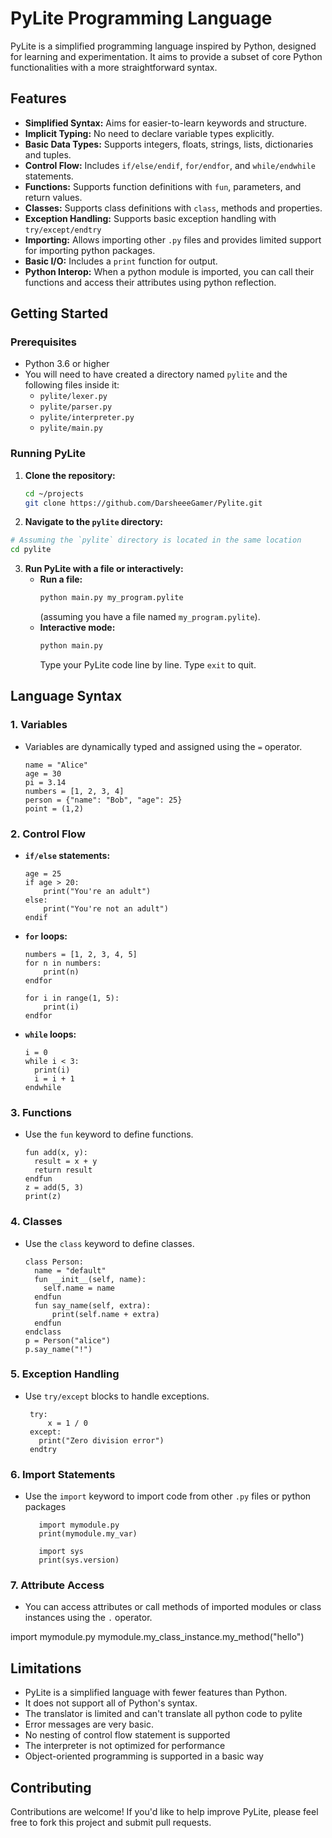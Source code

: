 # PyLite Programming Language

PyLite is a simplified programming language inspired by Python, designed for learning and experimentation. It aims to provide a subset of core Python functionalities with a more straightforward syntax.

## Features

*   **Simplified Syntax:**  Aims for easier-to-learn keywords and structure.
*   **Implicit Typing:** No need to declare variable types explicitly.
*   **Basic Data Types:** Supports integers, floats, strings, lists, dictionaries and tuples.
*   **Control Flow:** Includes `if/else/endif`, `for/endfor`, and `while/endwhile` statements.
*   **Functions:**  Supports function definitions with `fun`, parameters, and return values.
*   **Classes:** Supports class definitions with `class`, methods and properties.
*    **Exception Handling:**  Supports basic exception handling with `try/except/endtry`
*   **Importing:** Allows importing other `.py` files and provides limited support for importing python packages.
*   **Basic I/O:** Includes a `print` function for output.
*   **Python Interop:** When a python module is imported, you can call their functions and access their attributes using python reflection.

## Getting Started

### Prerequisites

*   Python 3.6 or higher
*   You will need to have created a directory named `pylite` and the following files inside it:
    *  `pylite/lexer.py`
    *  `pylite/parser.py`
    *  `pylite/interpreter.py`
    *  `pylite/main.py`
  

### Running PyLite

1.  **Clone the repository:**
    ```bash
    cd ~/projects
    git clone https://github.com/DarsheeeGamer/Pylite.git
    ```

2.  **Navigate to the `pylite` directory:**

   ```bash
   # Assuming the `pylite` directory is located in the same location
   cd pylite
   ```

3.  **Run PyLite with a file or interactively:**
    *   **Run a file:**
        ```bash
        python main.py my_program.pylite
        ```
        (assuming you have a file named `my_program.pylite`).
    *   **Interactive mode:**
        ```bash
        python main.py
        ```
        Type your PyLite code line by line. Type `exit` to quit.

## Language Syntax

### 1. Variables

*   Variables are dynamically typed and assigned using the `=` operator.

    ```pylite
    name = "Alice"
    age = 30
    pi = 3.14
    numbers = [1, 2, 3, 4]
    person = {"name": "Bob", "age": 25}
    point = (1,2)
    ```

### 2. Control Flow

*   **`if/else` statements:**

    ```pylite
    age = 25
    if age > 20:
        print("You're an adult")
    else:
        print("You're not an adult")
    endif
    ```
*   **`for` loops:**

    ```pylite
    numbers = [1, 2, 3, 4, 5]
    for n in numbers:
        print(n)
    endfor

    for i in range(1, 5):
        print(i)
    endfor
    ```
*   **`while` loops:**

    ```pylite
    i = 0
    while i < 3:
      print(i)
      i = i + 1
    endwhile
    ```

### 3. Functions

*   Use the `fun` keyword to define functions.

    ```pylite
    fun add(x, y):
      result = x + y
      return result
    endfun
    z = add(5, 3)
    print(z)
    ```

### 4. Classes

*  Use the `class` keyword to define classes.

    ```pylite
    class Person:
      name = "default"
      fun __init__(self, name):
        self.name = name
      endfun
      fun say_name(self, extra):
          print(self.name + extra)
      endfun
    endclass
    p = Person("alice")
    p.say_name("!")
    ```

### 5. Exception Handling

*   Use `try/except` blocks to handle exceptions.

    ```pylite
     try:
         x = 1 / 0
     except:
       print("Zero division error")
     endtry
    ```

### 6. Import Statements

*   Use the `import` keyword to import code from other `.py` files or python packages

     ```pylite
        import mymodule.py
        print(mymodule.my_var)

        import sys
        print(sys.version)
     ```

### 7. Attribute Access
*   You can access attributes or call methods of imported modules or class instances using the `.` operator.

   
   import mymodule.py
   mymodule.my_class_instance.my_method("hello")
    
## Limitations

*   PyLite is a simplified language with fewer features than Python.
*   It does not support all of Python's syntax.
*   The translator is limited and can't translate all python code to pylite
*   Error messages are very basic.
*   No nesting of control flow statement is supported
*   The interpreter is not optimized for performance
*   Object-oriented programming is supported in a basic way

## Contributing

Contributions are welcome! If you'd like to help improve PyLite, please feel free to fork this project and submit pull requests.
